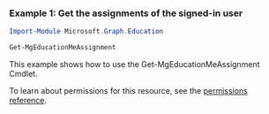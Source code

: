 ### Example 1: Get the assignments of the signed-in user

```powershell
Import-Module Microsoft.Graph.Education

Get-MgEducationMeAssignment
```
This example shows how to use the Get-MgEducationMeAssignment Cmdlet.

To learn about permissions for this resource, see the [permissions reference](/graph/permissions-reference).

